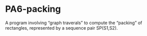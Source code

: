 # PA6-packing
A program involving “graph traverals” to compute the “packing” of rectangles, represented by a sequence pair SP(S1,S2). 
